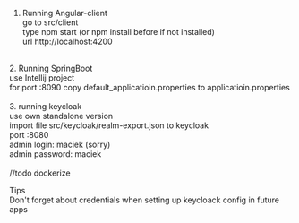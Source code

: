 1. Running Angular-client<br />
go to src/client<br />
type npm start (or npm install before if not installed)<br />
url http://localhost:4200<br />
<br />
2. Running SpringBoot<br />
use Intellij project<br />
for port :8090 copy default_applicatioin.properties to applicatioin.properties<br />
<br />
3. running keycloak<br />
use own standalone version<br />
import file src/keycloak/realm-export.json to keycloak<br />
port :8080<br />
admin login: maciek (sorry)<br />
admin password: maciek<br />
<br />
//todo dockerize

Tips<br />
Don't forget about credentials when setting up keycloack config in future apps